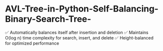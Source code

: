 # AVL-Tree-in-Python-Self-Balancing-Binary-Search-Tree-

✅ Automatically balances itself after insertion and deletion
✅ Maintains O(log n) time complexity for search, insert, and delete
✅ Height-balanced for optimized performance
